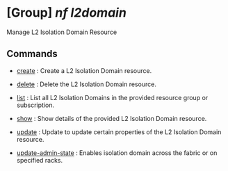 # [Group] _nf l2domain_

Manage L2 Isolation Domain Resource

## Commands

- [create](/Commands/nf/l2domain/_create.md)
: Create a L2 Isolation Domain resource.

- [delete](/Commands/nf/l2domain/_delete.md)
: Delete the L2 Isolation Domain resource.

- [list](/Commands/nf/l2domain/_list.md)
: List all L2 Isolation Domains in the provided resource group or subscription.

- [show](/Commands/nf/l2domain/_show.md)
: Show details of the provided L2 Isolation Domain resource.

- [update](/Commands/nf/l2domain/_update.md)
: Update to update certain properties of the L2 Isolation Domain resource.

- [update-admin-state](/Commands/nf/l2domain/_update-admin-state.md)
: Enables isolation domain across the fabric or on specified racks.
